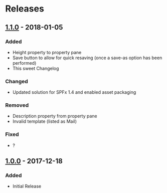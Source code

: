 # Releases
## [1.1.0] - 2018-01-05
### Added
- Height property to property pane
- Save button to allow for quick resaving (once a save-as option has been performed)
- This sweet Changelog

### Changed
- Updated solution for SPFx 1.4 and enabled asset packaging

### Removed
- Description property from property pane
- Invalid template (listed as Mail)

### Fixed
- ?

## [1.0.0] - 2017-12-18
### Added
- Initial Release

[1.1.0]: https://github.com/SharePoint/sp-dev-solutions
[1.0.0]: https://github.com/thechriskent/ColumnFormatter